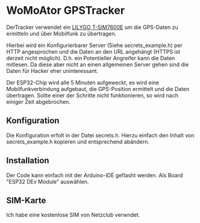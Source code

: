 # WoMoAtor GPSTracker
DerTracker verwendet ein [LILYGO T-SIM7600E](https://www.lilygo.cc/products/t-sim7600) um die GPS-Daten zu ermitteln und über Mobilfunk zu übertragen.

Hierbei wird ein Konfigurierbarer Server (Siehe secrets_example.h) per HTTP angesprochen und die Daten an den URL angehängt (HTTPS ist derzeit nicht möglich). D.h. ein Potentieller Angreifer kann die Daten mitlesen. Da diese aber nicht an einen allgemeinen Server gehen sind die Daten für Hacker eher uninteressant.

Der ESP32-Chip wird alle 5 Minuten aufgeweckt, es wird eine Mobilfunkverbindung aufgebaut, die GPS-Position ermittelt und die Daten übertragen. Sollte einer der Schritte nicht funktionieren, so wird nach einiger Zeit abgebrochen.

## Konfiguration
Die Konfiguration erfolt in der Datei secrets.h. Hierzu einfach den Inhalt von secrets_example.h kopieren und entsprechend abändern.

## Installation
Der Code kann einfach mit der Arduino-IDE geflasht werden. Als Board "ESP32 DEv Module" auswählen.

## SIM-Karte
Ich habe eine kostenlose SIM von Netzclub verwndet.